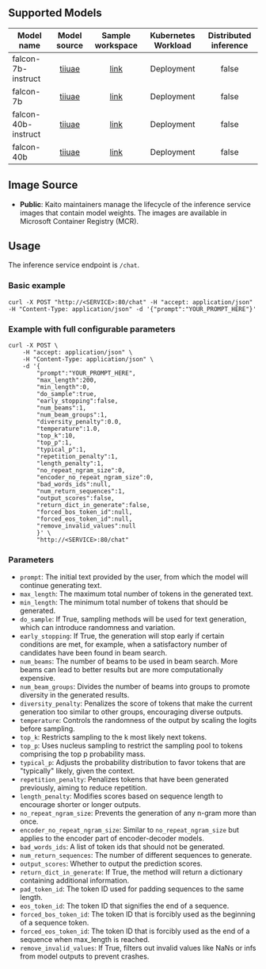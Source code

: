 ## Supported Models
|Model name| Model source | Sample workspace|Kubernetes Workload|Distributed inference|
|----|:----:|:----:| :----: |:----: |
|falcon-7b-instruct |[tiiuae](https://huggingface.co/tiiuae/falcon-7b-instruct)|[link](../../../examples/kaito_workspace_falcon_7b-instruct.yaml)|Deployment| false|
|falcon-7b          |[tiiuae](https://huggingface.co/tiiuae/falcon-7b) |[link](../../../examples/kaito_workspace_falcon_7b.yaml)|Deployment| false|
|falcon-40b-instruct|[tiiuae](https://huggingface.co/tiiuae/falcon-40b-instruct) |[link](../../../examples/kaito_workspace_falcon_40b-instruct.yaml)|Deployment| false|
|falcon-40b         |[tiiuae](https://huggingface.co/tiiuae/falcon-40b)|[link](../../../examples/kaito_workspace_falcon_40b.yaml)|Deployment| false|

## Image Source
- **Public**: Kaito maintainers manage the lifecycle of the inference service images that contain model weights. The images are available in Microsoft Container Registry (MCR).

## Usage

The inference service endpoint is `/chat`.

### Basic example
```
curl -X POST "http://<SERVICE>:80/chat" -H "accept: application/json" -H "Content-Type: application/json" -d '{"prompt":"YOUR_PROMPT_HERE"}'
```

### Example with full configurable parameters
```
curl -X POST \
    -H "accept: application/json" \
    -H "Content-Type: application/json" \
    -d '{
        "prompt":"YOUR_PROMPT_HERE",
        "max_length":200,
        "min_length":0,
        "do_sample":true,
        "early_stopping":false,
        "num_beams":1,
        "num_beam_groups":1,
        "diversity_penalty":0.0,
        "temperature":1.0,
        "top_k":10,
        "top_p":1,
        "typical_p":1,
        "repetition_penalty":1,
        "length_penalty":1,
        "no_repeat_ngram_size":0,
        "encoder_no_repeat_ngram_size":0,
        "bad_words_ids":null,
        "num_return_sequences":1,
        "output_scores":false,
        "return_dict_in_generate":false,
        "forced_bos_token_id":null,
        "forced_eos_token_id":null,
        "remove_invalid_values":null
        }' \
        "http://<SERVICE>:80/chat"
```

### Parameters
- `prompt`: The initial text provided by the user, from which the model will continue generating text.
- `max_length`: The maximum total number of tokens in the generated text.
- `min_length`: The minimum total number of tokens that should be generated.
- `do_sample`: If True, sampling methods will be used for text generation, which can introduce randomness and variation.
- `early_stopping`: If True, the generation will stop early if certain conditions are met, for example, when a satisfactory number of candidates have been found in beam search.
- `num_beams`: The number of beams to be used in beam search. More beams can lead to better results but are more computationally expensive.
- `num_beam_groups`: Divides the number of beams into groups to promote diversity in the generated results.
- `diversity_penalty`: Penalizes the score of tokens that make the current generation too similar to other groups, encouraging diverse outputs.
- `temperature`: Controls the randomness of the output by scaling the logits before sampling.
- `top_k`: Restricts sampling to the k most likely next tokens.
- `top_p`: Uses nucleus sampling to restrict the sampling pool to tokens comprising the top p probability mass.
- `typical_p`: Adjusts the probability distribution to favor tokens that are "typically" likely, given the context.
- `repetition_penalty`: Penalizes tokens that have been generated previously, aiming to reduce repetition.
- `length_penalty`: Modifies scores based on sequence length to encourage shorter or longer outputs.
- `no_repeat_ngram_size`: Prevents the generation of any n-gram more than once.
- `encoder_no_repeat_ngram_size`: Similar to `no_repeat_ngram_size` but applies to the encoder part of encoder-decoder models.
- `bad_words_ids`: A list of token ids that should not be generated.
- `num_return_sequences`: The number of different sequences to generate.
- `output_scores`: Whether to output the prediction scores.
- `return_dict_in_generate`: If True, the method will return a dictionary containing additional information.
- `pad_token_id`: The token ID used for padding sequences to the same length.
- `eos_token_id`: The token ID that signifies the end of a sequence.
- `forced_bos_token_id`: The token ID that is forcibly used as the beginning of a sequence token.
- `forced_eos_token_id`: The token ID that is forcibly used as the end of a sequence when max_length is reached.
- `remove_invalid_values`: If True, filters out invalid values like NaNs or infs from model outputs to prevent crashes.
